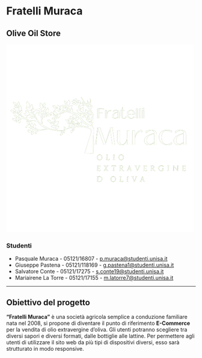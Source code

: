 # Fratelli Muraca
## Olive Oil Store

<img src="https://github.com/Pasqualecoder/FratelliMuraca/blob/main/FratelliMuraca/WebContent/media/logo-no-bg.png" width="500px">

### Studenti 
  - Pasquale Muraca - 05121/16807 - p.muraca@studenti.unisa.it
  - Giuseppe Pastena - 05121/118169 - g.pastena1@studenti.unisa.it
  - Salvatore Conte - 05121/17275 - s.conte19@studenti.unisa.it
  - Mariairene La Torre - 05121/17155 - m.latorre7@studenti.unisa.it
---
## Obiettivo del progetto
**“Fratelli Muraca”** è una società agricola semplice a conduzione
familiare nata nel 2008, si propone di diventare il punto di riferimento
**E-Commerce** per la vendita di olio extravergine d’oliva. Gli utenti
potranno scegliere tra diversi sapori e diversi formati, dalle bottiglie
alle lattine. Per permettere agli utenti di utilizzare il sito web da più tipi
di dispositivi diversi, esso sarà strutturato in modo responsive.
